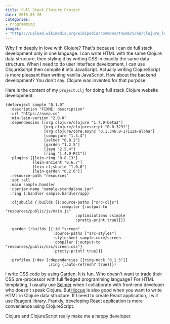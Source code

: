 ```yaml
---
title: Full Stack Clojure Project
date: 2015-05-26
categories:
- Programming
images:
- "https://upload.wikimedia.org/wikipedia/commons/thumb/5/5d/Clojure_logo.svg/500px-Clojure_logo.svg.png"
---
```


Why I'm deeply in love with Clojure? That's because I can do full stack development only in one language. I can write HTML with the same Clojure data structure, then styling it by writing CSS in exactly the same data structure. When I need to do user interface development, I can use ClojureScript then compile it into JavaScript. Actually writing ClojureScript is more pleasant than writing vanilla JavaScript. How about the backend development? You don't say. Clojure was invented for that purpose.

Here is the content of my `project.clj` for doing full stack Clojure website development:

```
(defproject sample "0.1.0"
  :description "FIXME: description"
  :url "https://asep.co"
  :min-lein-version "2.0.0"
  :dependencies [[org.clojure/clojure "1.7.0-beta2"]
                 [org.clojure/clojurescript "0.0-3291"]
                 [org.clojure/core.async "0.1.346.0-17112a-alpha"]
                 [compojure "1.3.4"]
                 [selmer "0.8.2"]
                 [garden "1.2.5"]
                 [jayq "2.5.4"]
                 [ring "1.4.0-RC1"]]
  :plugins [[lein-ring "0.8.13"]
            [lein-ancient "0.6.7"]
            [lein-cljsbuild "1.0.6"]
            [lein-garden "0.2.6"]]
  :resource-path "resources"
  :aot :all
  :main sample.handler
  :uberjar-name "sample-standalone.jar"
  :ring {:handler sample.handler/app}

  :cljsbuild {:builds [{:source-paths ["src-cljs"]
                        :compiler {:output-to "resources/public/js/main.js"
                               :optimizations :simple
                               :pretty-print true}}]}

  :garden {:builds [{:id "screen"
                     :source-paths ["src-styles"]
                     :stylesheet sample.core/screen
                     :compiler {:output-to "resources/public/css/screen.css"}
                     :pretty-print? true}]}

  :profiles {:dev {:dependencies [[ring-mock "0.1.5"]]
                   :ring {:auto-refresh? true}}})
```

I write CSS code by using [Garden](https://github.com/noprompt/garden). It is fun. Who doesn't want to trade their CSS pre-processor with full fledged programming language? For HTML templating, I usually use [Selmer](https://github.com/yogthos/Selmer) when I collaborate with front-end developer who doesn't speak Clojure. But[Hiccup](https://github.com/weavejester/hiccup) is also good when you want to write HTML in Clojure data structure. If I need to create React application, I will use [Reagent](https://reagent-project.github.io/) library. Frankly, developing React application is more convenience using ClojureScript.

Clojure and ClojureScript really make me a happy developer.
